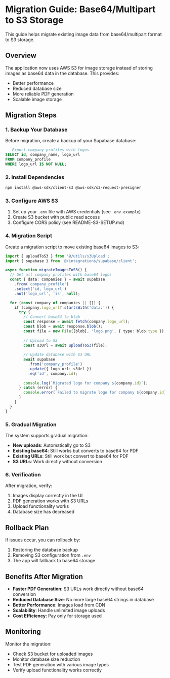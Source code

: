 # Migration Guide: Base64/Multipart to S3 Storage

This guide helps migrate existing image data from base64/multipart format to S3 storage.

## Overview

The application now uses AWS S3 for image storage instead of storing images as base64 data in the database. This provides:

- Better performance
- Reduced database size
- More reliable PDF generation
- Scalable image storage

## Migration Steps

### 1. Backup Your Database

Before migration, create a backup of your Supabase database:

```sql
-- Export company profiles with logos
SELECT id, company_name, logo_url 
FROM company_profile 
WHERE logo_url IS NOT NULL;
```

### 2. Install Dependencies

```bash
npm install @aws-sdk/client-s3 @aws-sdk/s3-request-presigner
```

### 3. Configure AWS S3

1. Set up your `.env` file with AWS credentials (see `.env.example`)
2. Create S3 bucket with public read access
3. Configure CORS policy (see README-S3-SETUP.md)

### 4. Migration Script

Create a migration script to move existing base64 images to S3:

```typescript
import { uploadToS3 } from '@/utils/s3Upload';
import { supabase } from '@/integrations/supabase/client';

async function migrateImagesToS3() {
  // Get all company profiles with base64 logos
  const { data: companies } = await supabase
    .from('company_profile')
    .select('id, logo_url')
    .not('logo_url', 'is', null);

  for (const company of companies || []) {
    if (company.logo_url?.startsWith('data:')) {
      try {
        // Convert base64 to blob
        const response = await fetch(company.logo_url);
        const blob = await response.blob();
        const file = new File([blob], 'logo.png', { type: blob.type });
        
        // Upload to S3
        const s3Url = await uploadToS3(file);
        
        // Update database with S3 URL
        await supabase
          .from('company_profile')
          .update({ logo_url: s3Url })
          .eq('id', company.id);
          
        console.log(`Migrated logo for company ${company.id}`);
      } catch (error) {
        console.error(`Failed to migrate logo for company ${company.id}:`, error);
      }
    }
  }
}
```

### 5. Gradual Migration

The system supports gradual migration:

- **New uploads**: Automatically go to S3
- **Existing base64**: Still works but converts to base64 for PDF
- **Existing URLs**: Still work but convert to base64 for PDF
- **S3 URLs**: Work directly without conversion

### 6. Verification

After migration, verify:

1. Images display correctly in the UI
2. PDF generation works with S3 URLs
3. Upload functionality works
4. Database size has decreased

## Rollback Plan

If issues occur, you can rollback by:

1. Restoring the database backup
2. Removing S3 configuration from `.env`
3. The app will fallback to base64 storage

## Benefits After Migration

- **Faster PDF Generation**: S3 URLs work directly without base64 conversion
- **Reduced Database Size**: No more large base64 strings in database
- **Better Performance**: Images load from CDN
- **Scalability**: Handle unlimited image uploads
- **Cost Efficiency**: Pay only for storage used

## Monitoring

Monitor the migration:

- Check S3 bucket for uploaded images
- Monitor database size reduction
- Test PDF generation with various image types
- Verify upload functionality works correctly
